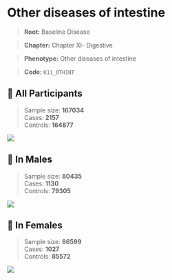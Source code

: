 # Other diseases of intestine

> **Root:** Baseline Disease  

> **Chapter:** Chapter XI- Digestive  

> **Phenotype:** Other diseases of intestine  

> **Code:** `K11_OTHINT`

## 🧪 All Participants  
> Sample size: **167034**  
> Cases: **2157**  
> Controls: **164877**
<img src="/Disease/Figures/ALL/Baseline/K11_OTHINT.png"/>
<CsvTable src="/Disease/Data/ALL/Baseline/LG_K11_OTHINT.csv" label="🔍 View full results" />

## 👨 In Males  
> Sample size: **80435**  
> Cases: **1130**  
> Controls: **79305**
<img src="/Disease/Figures/Male/Baseline/K11_OTHINT.png"/>
<CsvTable src="/Disease/Data/Male/Baseline/LG_K11_OTHINT.csv" label="🔍 View full results" />

## 👩 In Females  
> Sample size: **86599**  
> Cases: **1027**  
> Controls: **85572**
<img src="/Disease/Figures/Female/Baseline/K11_OTHINT.png"/>
<CsvTable src="/Disease/Data/Female/Baseline/LG_K11_OTHINT.csv" label="🔍 View full results" />
